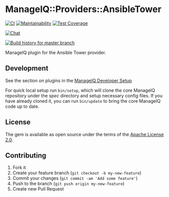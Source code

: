 # ManageIQ::Providers::AnsibleTower

[![CI](https://github.com/ManageIQ/manageiq-providers-ansible_tower/actions/workflows/ci.yaml/badge.svg)](https://github.com/ManageIQ/manageiq-providers-ansible_tower/actions/workflows/ci.yaml)
[![Maintainability](https://api.codeclimate.com/v1/badges/fc704a8f0a6a627f5b67/maintainability)](https://codeclimate.com/github/ManageIQ/manageiq-providers-ansible_tower/maintainability)
[![Test Coverage](https://api.codeclimate.com/v1/badges/fc704a8f0a6a627f5b67/test_coverage)](https://codeclimate.com/github/ManageIQ/manageiq-providers-ansible_tower/test_coverage)

[![Chat](https://badges.gitter.im/Join%20Chat.svg)](https://gitter.im/ManageIQ/manageiq-providers-ansible_tower?utm_source=badge&utm_medium=badge&utm_campaign=pr-badge&utm_content=badge)

[![Build history for master branch](https://buildstats.info/github/chart/ManageIQ/manageiq-providers-ansible_tower?branch=master&buildCount=50&includeBuildsFromPullRequest=false&showstats=false)](https://github.com/ManageIQ/manageiq-providers-ansible_tower/actions?query=branch%3Amaster)

ManageIQ plugin for the Ansible Tower provider.

## Development

See the section on plugins in the [ManageIQ Developer Setup](http://manageiq.org/docs/guides/developer_setup/plugins)

For quick local setup run `bin/setup`, which will clone the core ManageIQ repository under the *spec* directory and setup necessary config files. If you have already cloned it, you can run `bin/update` to bring the core ManageIQ code up to date.

## License

The gem is available as open source under the terms of the [Apache License 2.0](http://www.apache.org/licenses/LICENSE-2.0).

## Contributing

1. Fork it
2. Create your feature branch (`git checkout -b my-new-feature`)
3. Commit your changes (`git commit -am 'Add some feature'`)
4. Push to the branch (`git push origin my-new-feature`)
5. Create new Pull Request
